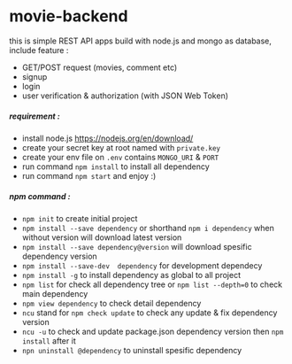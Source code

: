 # movie-backend

this is simple REST API apps build with node.js and mongo as database, include feature :
- GET/POST request (movies, comment etc)
- signup 
- login
- user verification & authorization (with JSON Web Token)

##### requirement :

- install node.js https://nodejs.org/en/download/
- create your secret key at root named with `private.key`
- create your env file on `.env` contains `MONGO_URI` & `PORT`
- run command `npm install` to install all dependency
- run command `npm start` and enjoy :)

##### npm command :
- `npm init` to create initial project
- `npm install --save dependency` or shorthand `npm i dependency` when without version will download latest version
- `npm install --save dependency@version` will download spesific dependency version
- `npm install --save-dev  dependency` for development dependecy
- `npm install -g` to install dependency as global to all project
- `npm list` for check all dependency tree or `npm list --depth=0` to check main dependency 
- `npm view dependency` to check detail dependency
- `ncu` stand for `npm check update` to check any update & fix dependency version
- `ncu -u` to check and update package.json dependency version then `npm install` after it
- `npn uninstall @dependency` to uninstall spesific dependency
